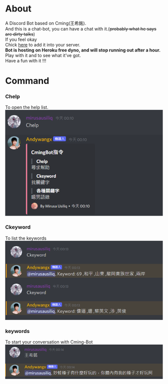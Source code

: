 # About
A Discord Bot based on Cming(王希銘).<br>
And this is a chat-bot, you can have a chat with it.(~~probably what he says are dirty talks~~)<br>
If you feel okay<br>
Chick [here](https://discord.com/api/oauth2/authorize?client_id=699626770047172711&permissions=0&scope=bot) to add it into your server.<br>
**Bot is hosting on Heroku free dyno, and will stop running out after a hour.**<br>
Play with it and to see what it've got.<br>
Have a fun with it !!!<br>

# Command

### Chelp
To open the help list.<br>
![perview](Chelp.png)<br>

### Ckeyword
To list the keywords<br>
![perview](Ckeyword.png)<br>

### keywords
To start your conversation with Cming-Bot<br>
![perview](keyword.png)<br>
